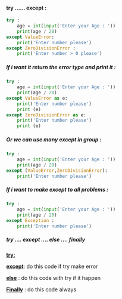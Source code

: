 #### try  ...... except :

```python
try :
    age = int(input('Enter your Age : '))
    print(age / 20)
except ValueError:
    print('Enter number please')
except ZeroDivisionError :
    print('Enter number > 0 please')
```



##### If i want it return the error type and print it :

```python
try :
    age = int(input('Enter your Age : '))
    print(age / 20)
except ValueError as e:
    print('Enter number please')
    print (e)
except ZeroDivisionError as e:
    print('Enter number please')
    print (e)
```



##### Or we can use many except in group :

```python
try :
    age = int(input('Enter your Age : '))
    print(age / 20)
except (ValueError,ZeroDivisionError):
    print('Enter number please')

```



##### If i want to make except to all problems :

```python
try :
    age = int(input('Enter your Age : '))
    print(age / 20)
except Exception :
    print('Enter number please')

```

##### try  .... except .... else .... finally



<u>**try**:</u>

**<u>except</u>**: do this code if try make error

**<u>else</u>** : do this code with try if it happen

**<u>Finally</u>** : do this code always



